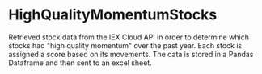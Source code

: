 # HighQualityMomentumStocks
Retrieved stock data from the IEX Cloud API in order to determine which stocks had "high quality momentum" over the past year. Each stock is assigned a score based on its movements. The data is stored in a Pandas Dataframe and then sent to an excel sheet. 
